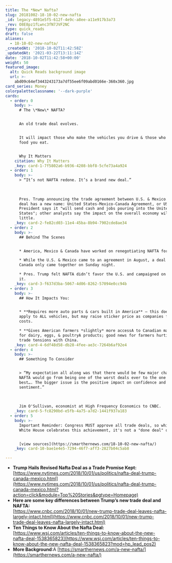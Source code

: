 ```yaml
---
title: The *New* Nafta?
slug: 20181002-18-10-02-new-nafta
_id: legacy-4891e5f5-612f-4e9c-a8ee-a11e917b3a73
_rev: O8E8pz1fLwnc3fN7JVF2NC
type: quick_reads
draft: false
aliases:
  - 18-10-02-new-nafta/
_createdAt: '2018-10-02T11:42:58Z'
_updatedAt: '2021-03-22T13:11:14Z'
date: '2018-10-02T11:42:58+00:00'
weight: 50
featured_image:
  alt: Quick Reads background image
  url: >-
    abd09c64ef3443243173a7df55ee6f09abd0166e-360x360.jpg
card_series: Money
colorpaletteclassname: '--dark-purple'
cards:
  - order: 0
    body: >-
      # The \*New\* NAFTA?


      An old trade deal evolves.


      It will impact those who make the vehicles you drive & those who grow the
      food you eat.


      Why It Matters
    citation: Why It Matters
    _key: card-1-7f5802a6-b936-4208-bbf8-5cfe73a4a924
  - order: 1
    body: >-
      > “It’s not NAFTA redone. It’s a brand new deal.”  
        
        
        
      Pres. Trump announcing the trade agreement between U.S. & Mexico. The new
      deal has a new name: United States-Mexico-Canada Agreement, or USMCA. The
      President says it "will send cash and jobs pouring into the United
      States"; other analysts say the impact on the overall economy will be very
      little.
    _key: card-2-fe82cd03-11e4-45ba-8b94-7902cde8ae34
  - order: 2
    body: >-
      ## Behind The Scenes


      * America, Mexico & Canada have worked on renegotiating NAFTA for weeks.

      * While the U.S. & Mexico came to an agreement in August, a deal with
      Canada only came together on Sunday night.

      * Pres. Trump felt NAFTA didn’t favor the U.S. and campaigned on changing
      it.
    _key: card-3-f637d3ba-5067-4d06-8262-57094e0cc94b
  - order: 3
    body: >-
      ## How It Impacts You:


      * **Requires more auto parts & cars built in America** – this doesn’t
      apply to ALL vehicles, but may raise sticker price as companies figure out
      costs.

      * **Gives American farmers *slightly* more accessA to Canadian markets**
      for dairy, eggs, & poultryA products; good news for farmers hurting due to
      trade tensions with China.
    _key: card-4-6df48d58-db28-4fee-ae3c-7264b6af92e4
  - order: 4
    body: >-
      ## Something To Consider


      > “My expectation all along was that there would be few major changes and
      NAFTA would go from being one of the worst deals ever to the one of the
      best…. The bigger issue is the positive impact on confidence and
      sentiment.”  
        
        
        
      Jim O'Sullivan, economist at High Frequency Economics to CNBC.
    _key: card-5-fc8290bd-e5fb-4a75-a7d2-1441f937a183
  - order: 5
    body: >-
      Important Reminder: Congress MUST approve all trade deals, so while the
      White House celebrates this achievement, it's not a "done deal" quite yet.


      [view sources](https://smarthernews.com/18-10-02-new-nafta/)
    _key: card-10-bae1e4e5-7294-46f7-aff3-2827b04c5ab8

---
```

* **Trump Hails Revised Nafta Deal as a Trade Promise Kept:**  
[https://www.nytimes.com/2018/10/01/us/politics/nafta-deal-trump-canada-mexico.html](https://www.nytimes.com/2018/10/01/us/politics/nafta-deal-trump-canada-mexico.html?action=click&module=Top%20Stories&pgtype=Homepage)
* **Here are some key differences between Trump’s new trade deal and NAFTA:**  
[https://www.cnbc.com/2018/10/01/new-trump-trade-deal-leaves-nafta-largely-intact.html](https://www.cnbc.com/2018/10/01/new-trump-trade-deal-leaves-nafta-largely-intact.html)
* **Ten Things to Know About the Nafta Deal:**  
[https://www.wsj.com/articles/ten-things-to-know-about-the-new-nafta-deal-1538365823](https://www.wsj.com/articles/ten-things-to-know-about-the-new-nafta-deal-1538365823?mod=hp_lead_pos2)
* **More Background**:A [https://smarthernews.com/a-new-nafta/](https://smarthernews.com/a-new-nafta/)